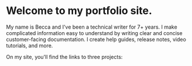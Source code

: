 # Welcome to my portfolio site. 

<p>My name is Becca and I've been a technical writer for 7+ years. I make complicated information easy to understand by writing clear and concise customer-facing documentation. I create help guides, release notes, video tutorials, and more.</p>

<p>On my site, you'll find the links to three projects: 
</p>
